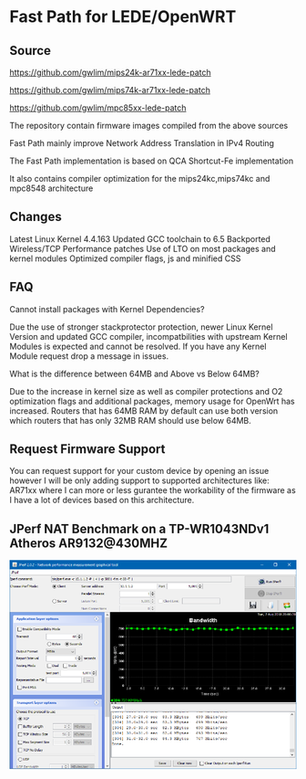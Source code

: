 # Fast Path for LEDE/OpenWRT

Source
------

https://github.com/gwlim/mips24k-ar71xx-lede-patch

https://github.com/gwlim/mips74k-ar71xx-lede-patch

https://github.com/gwlim/mpc85xx-lede-patch

The repository contain firmware images compiled from the above sources

Fast Path mainly improve Network Address Translation in IPv4 Routing

The Fast Path implementation is based on QCA Shortcut-Fe implementation

It also contains compiler optimization for the mips24kc,mips74kc and mpc8548 architecture

Changes
-------
Latest Linux Kernel 4.4.163
Updated GCC toolchain to 6.5
Backported Wireless/TCP Performance patches
Use of LTO on most packages and kernel modules
Optimized compiler flags, js and minified CSS

FAQ
---

Cannot install packages with Kernel Dependencies?

Due the use of stronger stackprotector protection, newer Linux Kernel Version and updated GCC compiler, incompatbilities with upstream Kernel Modules is expected and cannot be resolved.
If you have any Kernel Module request drop a message in issues.

What is the difference between 64MB and Above vs Below 64MB?

Due to the increase in kernel size as well as compiler protections and O2 optimization flags and additional packages, memory usage for OpenWrt has increased.
Routers that has 64MB RAM by default can use both version which routers that has only 32MB RAM should use below 64MB.


Request Firmware Support
------------------------

You can request support for your custom device by opening an issue however I will be only adding support to supported architectures like:
AR71xx where I can more or less gurantee the workability of the firmware as I have a lot of devices based on this architecture.

JPerf NAT Benchmark on a TP-WR1043NDv1 Atheros AR9132@430MHZ
------------------------------------------------------------
![alt text](https://raw.githubusercontent.com/gwlim/Fast-Path-LEDE-OpenWRT/master/bench.PNG)

